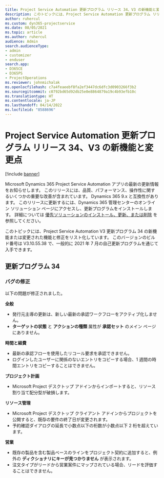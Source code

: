 ```yaml
---
title: Project Service Automation 更新プログラム リリース 34、V3 の新機能と変更点
description: このトピックには、Project Service Automation 更新プログラム リリース 34、V3 で利用可能な機能と修正をリスト化しています。
author: ruhercul
ms.custom: dyn365-projectservice
ms.date: 08/05/2021
ms.topic: article
ms.author: ruhercul
audience: Admin
search.audienceType:
- admin
- customizer
- enduser
search.app:
- D365CE
- D365PS
- ProjectOperations
ms.reviewer: johnmichalak
ms.openlocfilehash: c7a4feaeebf8fa2ef3447dc6dfc3d0903266f3b2
ms.sourcegitcommit: c0792bd65d92db25e0e8864879a19c4b93efb10c
ms.translationtype: HT
ms.contentlocale: ja-JP
ms.lasthandoff: 04/14/2022
ms.locfileid: "8588696"
---
```

# <a name="whats-new-or-changed-in-project-service-automation-update-release-34-v3"></a>Project Service Automation 更新プログラム リリース 34、V3 の新機能と変更点

[!include [banner](../includes/psa-now-project-operations.md)]

Microsoft Dynamics 365 Project Service Automation アプリの最新の更新情報をお知らせします。 このリリースには、品質、パフォーマンス、操作性に関するいくつかの重要な改善が含まれています。 Dynamics 365 9.x と互換性があります。 このリリースに更新するには、Dynamics 365 管理センターのオンライン ソリューション ページにアクセスし、更新プログラムをインストールします。 詳細については [優先ソリューションのインストール、更新、または削除](/power-platform/admin/install-remove-preferred-solution) を参照してください。

このトピックには、Project Service Automation V3 更新プログラム 34 の新機能または変更された機能と修正をリスト化しています。 このバージョンのビルド番号は V3.10.55.38 で、一般的に 2021 年 7 月の自己更新プログラムを通じて入手できます。

## <a name="update-release-34"></a>更新プログラム 34

### <a name="bug-fixes"></a>バグの修正
以下の問題が修正されました。

**全般**

- 発行元主導の更新は、新しい最新の承認ワークフローをアクティブ化しません。
- **ターゲットの状態** と **アクションの種類** 属性が **承認セット** のメイン ページにありません。

**時間と経費**

- 最新の承認フローを使用したリコール要求を承認できません。
- ログインしたユーザーに関係のないエントリをコピーする場合、1 週間の時間エントリをコピーすることはできません。

**プロジェクト計画**

- Microsoft Project デスクトップ アドインからインポートすると、リソース割り当て配分型が破損します。

**リソース管理**

- Microsoft Project デスクトップ クライアント アドインからプロジェクトを公開すると、既存の要件の終了日が変更されます。
- 予約確認ダイアログの延長で小数点以下の桁数が小数点以下 2 桁を超えています。

**営業**

- 既存の製品を含む製品ベースのラインをプロジェクト契約に追加すると、例外の **ディクショナリにキーが見つかりません** が表示されます。
- 注文タイプがリードから営業案件にマップされている場合、リードを評価することはできません。
